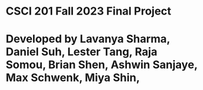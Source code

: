# CSCI 201 Fall 2023 Final Project
# Developed by Lavanya Sharma, Daniel Suh, Lester Tang, Raja Somou, Brian Shen, Ashwin Sanjaye, Max Schwenk, Miya Shin, 
